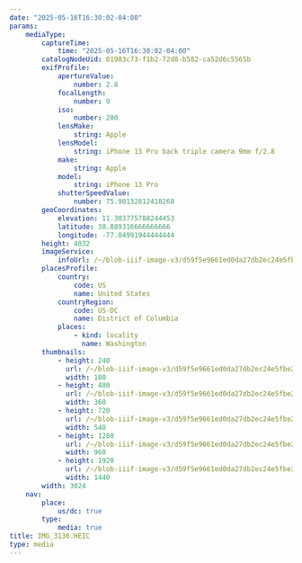 ```yaml
---
date: "2025-05-16T16:30:02-04:00"
params:
    mediaType:
        captureTime:
            time: "2025-05-16T16:30:02-04:00"
        catalogNodeUid: 01983c73-f1b2-72d8-b582-ca52d6c5565b
        exifProfile:
            apertureValue:
                number: 2.8
            focalLength:
                number: 9
            iso:
                number: 200
            lensMake:
                string: Apple
            lensModel:
                string: iPhone 13 Pro back triple camera 9mm f/2.8
            make:
                string: Apple
            model:
                string: iPhone 13 Pro
            shutterSpeedValue:
                number: 75.90132812418268
        geoCoordinates:
            elevation: 11.303775788244453
            latitude: 38.889316666666666
            longitude: -77.04991944444444
        height: 4032
        imageService:
            infoUrl: /~/blob-iiif-image-v3/d59f5e9661ed0da27db2ec24e5fbe27ea6e266ef3b4a378f0ec019bdeee164a6/info.json
        placesProfile:
            country:
                code: US
                name: United States
            countryRegion:
                code: US-DC
                name: District of Columbia
            places:
                - kind: locality
                  name: Washington
        thumbnails:
            - height: 240
              url: /~/blob-iiif-image-v3/d59f5e9661ed0da27db2ec24e5fbe27ea6e266ef3b4a378f0ec019bdeee164a6/full/180%2C240/0/default.jpg
              width: 180
            - height: 480
              url: /~/blob-iiif-image-v3/d59f5e9661ed0da27db2ec24e5fbe27ea6e266ef3b4a378f0ec019bdeee164a6/full/360%2C480/0/default.jpg
              width: 360
            - height: 720
              url: /~/blob-iiif-image-v3/d59f5e9661ed0da27db2ec24e5fbe27ea6e266ef3b4a378f0ec019bdeee164a6/full/540%2C720/0/default.jpg
              width: 540
            - height: 1280
              url: /~/blob-iiif-image-v3/d59f5e9661ed0da27db2ec24e5fbe27ea6e266ef3b4a378f0ec019bdeee164a6/full/960%2C1280/0/default.jpg
              width: 960
            - height: 1920
              url: /~/blob-iiif-image-v3/d59f5e9661ed0da27db2ec24e5fbe27ea6e266ef3b4a378f0ec019bdeee164a6/full/1440%2C1920/0/default.jpg
              width: 1440
        width: 3024
    nav:
        place:
            us/dc: true
        type:
            media: true
title: IMG_3136.HEIC
type: media
---
```

